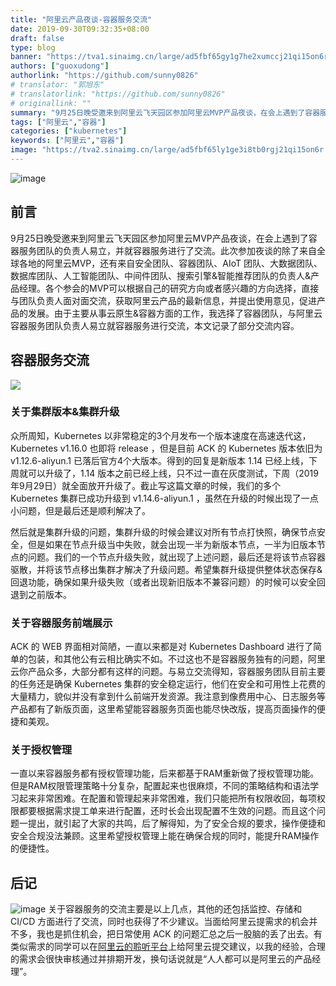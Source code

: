```yaml
---
title: "阿里云产品夜谈-容器服务交流"
date: 2019-09-30T09:32:35+08:00
draft: false
type: blog
banner: "https://tva1.sinaimg.cn/large/ad5fbf65gy1g7he2xumccj21qi15on6r.jpg"
authors: ["guoxudong"]
authorlink: "https://github.com/sunny0826"
# translator: "郭旭东"
# translatorlink: "https://github.com/sunny0826"
# originallink: ""
summary: "9月25日晚受邀来到阿里云飞天园区参加阿里云MVP产品夜谈，在会上遇到了容器服务团队的负责人易立，并就容器服务进行了交流。"
tags: ["阿里云","容器"]
categories: ["kubernetes"]
keywords: ["阿里云","容器"]
image: "https://tva2.sinaimg.cn/large/ad5fbf65ly1ge3i8tb0rgj21qi15on6r.jpg"
---
```

![image](https://tvax4.sinaimg.cn/large/ad5fbf65gy1g7hb4iwdpvj213i0vs4qq.jpg)
## 前言

9月25日晚受邀来到阿里云飞天园区参加阿里云MVP产品夜谈，在会上遇到了容器服务团队的负责人易立，并就容器服务进行了交流。此次参加夜谈的除了来自全球各地的阿里云MVP，还有来自安全团队、容器团队、AIoT 团队、大数据团队、数据库团队、人工智能团队、中间件团队、搜索引擎&智能推荐团队的负责人&产品经理。各个参会的MVP可以根据自己的研究方向或者感兴趣的方向选择，直接与团队负责人面对面交流，获取阿里云产品的最新信息，并提出使用意见，促进产品的发展。由于主要从事云原生&容器方面的工作，我选择了容器团队，与阿里云容器服务团队负责人易立就容器服务进行交流，本文记录了部分交流内容。

## 容器服务交流

![](https://tva3.sinaimg.cn/large/ad5fbf65gy1g7hdbw7rwij21zk13ax6s.jpg)
### 关于集群版本&集群升级

众所周知，Kubernetes 以非常稳定的3个月发布一个版本速度在高速迭代这，Kubernetes v1.16.0 也即将 release ，但是目前 ACK 的 Kubernetes 版本依旧为 v1.12.6-aliyun.1 已落后官方4个大版本。得到的回复是新版本 1.14 已经上线，下周就可以升级了，1.14 版本之前已经上线，只不过一直在灰度测试，下周（2019年9月29日）就全面放开升级了。截止写这篇文章的时候，我们的多个 Kubernetes 集群已成功升级到 v1.14.6-aliyun.1 ，虽然在升级的时候出现了一点小问题，但是最后还是顺利解决了。

然后就是集群升级的问题，集群升级的时候会建议对所有节点打快照，确保节点安全，但是如果在节点升级当中失败，就会出现一半为新版本节点，一半为旧版本节点的问题。我们的一个节点升级失败，就出现了上述问题，最后还是将该节点容器驱散，并将该节点移出集群才解决了升级问题。希望集群升级提供整体状态保存&回退功能，确保如果升级失败（或者出现新旧版本不兼容问题）的时候可以安全回退到之前版本。

### 关于容器服务前端展示

ACK 的 WEB 界面相对简陋，一直以来都是对 Kubernetes Dashboard 进行了简单的包装，和其他公有云相比确实不如。不过这也不是容器服务独有的问题，阿里云你产品众多，大部分都有这样的问题。与易立交流得知，容器服务团队目前主要的任务还是确保 Kubernetes 集群的安全稳定运行，他们在安全和可用性上花费的大量精力，貌似并没有拿到什么前端开发资源。我注意到像费用中心、日志服务等产品都有了新版页面，这里希望能容器服务页面也能尽快改版，提高页面操作的便捷和美观。

### 关于授权管理

一直以来容器服务都有授权管理功能，后来都基于RAM重新做了授权管理功能。但是RAM权限管理策略十分复杂，配置起来也很麻烦，不同的策略结构和语法学习起来非常困难。在配置和管理起来非常困难，我们只能把所有权限收回，每项权限都要根据需求提工单来进行配置，还时长会出现配置不生效的问题。而且这个问题一提出，就引起了大家的共鸣，后了解得知，为了安全合规的要求，操作便捷和安全合规没法兼顾。这里希望授权管理上能在确保合规的同时，能提升RAM操作的便捷性。

## 后记

![image](https://tvax2.sinaimg.cn/large/ad5fbf65gy1g7hdrlln6vj21rm0ycwov.jpg)
关于容器服务的交流主要是以上几点，其他的还包括监控、存储和 CI/CD 方面进行了交流，同时也获得了不少建议。当面给阿里云提需求的机会并不多，我也是抓住机会，把日常使用 ACK 的问题汇总之后一股脑的丢了出去。有类似需求的同学可以在[阿里云的聆听平台](https://connect.aliyun.com)上给阿里云提交建议，以我的经验，合理的需求会很快审核通过并排期开发，换句话说就是“人人都可以是阿里云的产品经理”。
